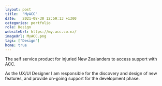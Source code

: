 ```yaml
---
layout: post
title:  "MyACC"
date:   2021-08-30 12:59:13 +1300
categories: portfolio
role: Design
websiteUrl: https://my.acc.co.nz/
imageUrl: MyACC.png 
tags: ["Design"]
home: true
---
```


The self service product for injuried New Zealanders to access support with ACC. 

As the UX/UI Designer I am responsible for the discovery and design of new features, and provide on-going support for the development phase.